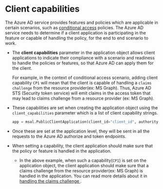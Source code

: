 # Client capabilities

The Azure AD service provides features and policies which are applicable in certain scenarios, such as [conditional access](Conditional-Access-and-Claims-Challenges) policies. The Azure AD service needs to determine if a client application is participating in the feature or capable of handling the policy, for the end to end scenario to work.

- The **client capabilities** parameter in the application object allows client applications to indicate their compliance with a scenario and readiness to handle the policies or features, so that Azure AD can apply them for the client. 

    For example, in the context of conditional access scenario, adding client capability `CP1` will mean that the client is capable of handling a `claims challenge` from the resource provider(ex: MS Graph). Thus, Azure AD STS (Security token service) will emit claims in the access token that may lead to claims challenge from a resource provider (ex: MS Graph). 

- These capabilities are set when creating the application object using the `client_capabilities` parameter which is a list of client capability strings.

    ``` Python
    app = msal.PublicClientApplication(client_id="client_id", authority="your_authority", client_capabilities = ["CP1"])
    ```
- Once these are set at the application level, they will be sent in all the requests to the Azure AD authorize and token endpoints. 

- When setting a capability, the client application should make sure that the policy or feature is handled in the application.

    - In the above example,  when such a capability(`CP1`) is set on the application object, the client application should make sure that a claims challenge from the resource provider(ex: MS Graph) is handled in the application. You can read more details about it in [handling the claims challenge ](Conditional-Access-and-Claims-Challenges#handling-claim-challenge-in-msal-python).
    




